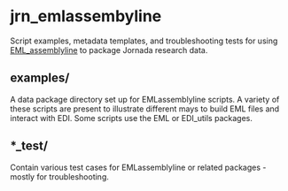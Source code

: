 # jrn_emlassembyline

Script examples, metadata templates, and troubleshooting tests for using [EML_assemblyline](https://github.com/EDIorg/emlAssemblyLine) to package Jornada research data.

## examples/

A data package directory set up for EMLassemblyline scripts. A variety of these scripts are present to illustrate different mays to build EML files and interact with EDI. Some scripts use the EML or EDI_utils packages.

## \*_test/

Contain various test cases for EMLassemblyline or related packages - mostly for troubleshooting.
